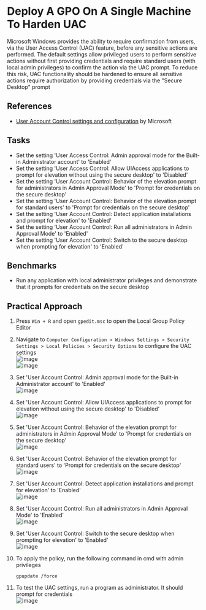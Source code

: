 # Deploy A GPO On A Single Machine To Harden UAC
Microsoft Windows provides the ability to require confirmation from users, via the User Access Control (UAC) feature, before any sensitive actions are performed. The default settings allow privileged users to perform sensitive actions without first providing credentials and require standard users (with local admin privileges) to confirm the action via the UAC prompt. To reduce this risk, UAC functionality should be hardened to ensure all sensitive actions require authorization by providing credentials via the "Secure Desktop" prompt


## References
- [User Account Control settings and configuration](https://learn.microsoft.com/en-us/windows/security/application-security/application-control/user-account-control/settings-and-configuration?tabs=intune) by Microsoft


## Tasks
- Set the setting 'User Access Control: Admin approval mode for the Built-in Administrator account' to 'Enabled'
- Set the setting 'User Access Control: Allow UIAccess applications to prompt for elevation without using the secure desktop' to 'Disabled'
- Set the setting 'User Account Control: Behavior of the elevation prompt for administrators in Admin Approval Mode' to 'Prompt for credentials on the secure desktop'
- Set the setting 'User Account Control: Behavior of the elevation prompt for standard users' to 'Prompt for credentials on the secure desktop'
- Set the setting 'User Account Control: Detect application installations and prompt for elevation' to 'Enabled'
- Set the setting 'User Account Control: Run all administrators in Admin Approval Mode' to 'Enabled'
- Set the setting 'User Account Control: Switch to the secure desktop when prompting for elevation' to 'Enabled'


## Benchmarks
- Run any application with local administrator privileges and demonstrate that it prompts for credentials on the secure desktop


## Practical Approach
1. Press `Win + R` and open `gpedit.msc` to open the Local Group Policy Editor
2. Navigate to `Computer Configuration > Windows Settings > Security Settings > Local Policies > Security Options` to configure the UAC settings <br/>
   ![image](https://github.com/user-attachments/assets/02f9041b-b398-4c08-b915-6b6c83418a82) <br/>
   ![image](https://github.com/user-attachments/assets/ad362b8f-2651-4163-ae27-4de9c0280773)

3. Set 'User Account Control: Admin approval mode for the Built-in Administrator account' to 'Enabled' <br/>
   ![image](https://github.com/user-attachments/assets/5f047004-609c-425d-8f19-b253a74941c4)

4. Set 'User Account Control: Allow UIAccess applications to prompt for elevation without using the secure desktop' to 'Disabled' <br/>
   ![image](https://github.com/user-attachments/assets/951264ba-76b2-4f1c-8eba-4d3f5e6ab673)

5. Set 'User Account Control: Behavior of the elevation prompt for administrators in Admin Approval Mode' to 'Prompt for credentials on the secure desktop' <br/>
   ![image](https://github.com/user-attachments/assets/df006a96-61b4-49f6-b956-b331eef12689)

6. Set 'User Account Control: Behavior of the elevation prompt for standard users' to 'Prompt for credentials on the secure desktop' <br/>
   ![image](https://github.com/user-attachments/assets/e6577ebb-4def-4da5-80b8-072ac3a2f5f6)

7. Set 'User Account Control: Detect application installations and prompt for elevation' to 'Enabled' <br/>
   ![image](https://github.com/user-attachments/assets/256b3c09-29a4-4f9d-8a9e-39c7f0b61f14)

8. Set 'User Account Control: Run all administrators in Admin Approval Mode' to 'Enabled' <br/>
   ![image](https://github.com/user-attachments/assets/4e6fb23f-b3e1-4db6-890f-fdc42dccc492)

9. Set 'User Account Control: Switch to the secure desktop when prompting for elevation' to 'Enabled' <br/>
   ![image](https://github.com/user-attachments/assets/a9bb26e6-1217-48d3-89bb-f36706c00d81)

10. To apply the policy, run the following command in cmd with admin privileges
    ```
    gpupdate /force
    ```
11. To test the UAC settings, run a program as administrator. It should prompt for credentials <br/>
    ![image](https://github.com/user-attachments/assets/0848181b-b8ee-4154-b52c-b6550af55387)
